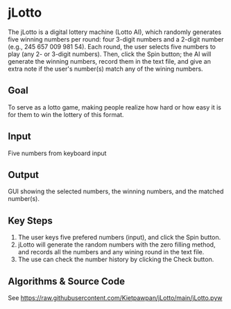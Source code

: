 # jLotto
The jLotto is a digital lottery machine (Lotto AI), which randomly generates five winning numbers per round: four 3-digit numbers and a 2-digit number (e.g., 245 657 009 981 54). Each round, the user selects five numbers to play (any 2- or 3-digit numbers). Then, click the Spin button; the AI will generate the winning numbers, record them in the text file, and give an extra note if the user's number(s) match any of the wining numbers.

## Goal
To serve as a lotto game, making people realize how hard or how easy it is for them to win the lottery of this format.

## Input
Five numbers from keyboard input

## Output
GUI showing the selected numbers, the winning numbers, and the matched number(s).

## Key Steps
1. The user keys five prefered numbers (input), and click the Spin button.
2. jLotto will generate the random numbers with the zero filling method, and records all the numbers and any wining round in the text file.
3. The use can check the number history by clicking the Check button.

## Algorithms & Source Code
See https://raw.githubusercontent.com/Kietpawpan/jLotto/main/jLotto.pyw
